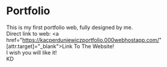 # Portfolio


This is my first portfolio web, fully designed by me.
<br>
Direct link to web: <a href="https://kacperduniewiczportfolio.000webhostapp.com/" [attr.target]="_blank">Link To The Website!</a>
<br>
I wish you will like it!
<br>
KD